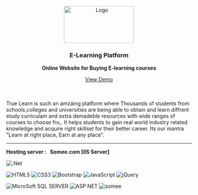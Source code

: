 

<div align="center">
  <a href="https://github.com/othneildrew/Best-README-Template">
    <img src="WEB/assets/logo_dark.png" alt="Logo" width="190" height="100">
  </a>

<h3 align="center">E-Learning Platform</h3>

<p align="center">
    <b>Online Website for Buying E-learning courses</b>
    <br />
  </p>
  <a  href="http://truelearn.somee.com/Login.aspx " target="blank" >View Demo</a>
</div>

<br>
<br>

True Learn is such an amzaing platform where Thousands of students from schools,colleges and universities are being able to obtain and learn diffrent study curriculam and extra demadeble resources with wide ranges of courses to choose fro,. It helps students to gain real world industry related knowledge and acquire right skillset for their better career. Its our mantra "Learn at right place, Earn at any place".
<br>
<hr>
<b>Hosting server : &nbsp; Somee.com [IIS Server]</b>





  ![.Net](https://img.shields.io/badge/.NET-5C2D91?style=for-the-badge&logo=.net&logoColor=white)
 

  ![HTML5](https://img.shields.io/badge/html5-%23E34F26.svg?style=for-the-badge&logo=html5&logoColor=white)
  ![CSS3](https://img.shields.io/badge/css3-%231572B6.svg?style=for-the-badge&logo=css3&logoColor=white)
  ![Bootstrap](https://img.shields.io/badge/bootstrap-%23563D7C.svg?style=for-the-badge&logo=bootstrap&logoColor=white)
 	![JavaScript](https://img.shields.io/badge/javascript-%23323330.svg?style=for-the-badge&logo=javascript&logoColor=%23F7DF1E)
  ![jQuery](https://img.shields.io/badge/jquery-%230769AD.svg?style=for-the-badge&logo=jquery&logoColor=white)

  ![MicroSoft SQL SERVER](https://img.shields.io/badge/Microsoft%20SQL%20Server-CC2927?style=for-the-badge&logo=microsoft%20sql%20server&logoColor=white)
  ![ASP NET](https://img.shields.io/badge/ASP%20NET-%23430098.svg?style=for-the-badge&logo=Somee&logoColor=white)
  ![somee](https://img.shields.io/badge/Somee-%23430098.svg?style=for-the-badge&logo=Somee&logoColor=white)
 



